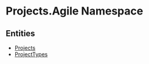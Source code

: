 ﻿---
uid: Projects.Agile
---
# Projects.Agile Namespace

## Entities
- [Projects](Projects.Agile.Projects.md)  
- [ProjectTypes](Projects.Agile.ProjectTypes.md)  

